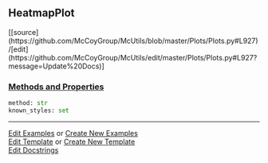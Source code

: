 ## <a id="McUtils.Plots.Plots.HeatmapPlot">HeatmapPlot</a> 
<div class="docs-source-link" markdown="1">
[[source](https://github.com/McCoyGroup/McUtils/blob/master/Plots/Plots.py#L927)/[edit](https://github.com/McCoyGroup/McUtils/edit/master/Plots/Plots.py#L927?message=Update%20Docs)]
</div>



<div class="collapsible-section">
 <div class="collapsible-section collapsible-section-header" markdown="1">
 
### <a class="collapse-link" data-toggle="collapse" href="#methods">Methods and Properties</a> <a class="float-right" data-toggle="collapse" href="#methods"><i class="fa fa-chevron-down"></i></a>

 </div>
 <div class="collapsible-section collapsible-section-body collapse" id="methods" markdown="1">

```python
method: str
known_styles: set
```


 </div>
</div>




___

[Edit Examples](https://github.com/McCoyGroup/McUtils/edit/gh-pages/ci/examples/McUtils/Plots/Plots/HeatmapPlot.md) or 
[Create New Examples](https://github.com/McCoyGroup/McUtils/new/gh-pages/?filename=ci/examples/McUtils/Plots/Plots/HeatmapPlot.md) <br/>
[Edit Template](https://github.com/McCoyGroup/McUtils/edit/gh-pages/ci/docs/McUtils/Plots/Plots/HeatmapPlot.md) or 
[Create New Template](https://github.com/McCoyGroup/McUtils/new/gh-pages/?filename=ci/docs/templates/McUtils/Plots/Plots/HeatmapPlot.md) <br/>
[Edit Docstrings](https://github.com/McCoyGroup/McUtils/edit/master/Plots/Plots.py#L927?message=Update%20Docs)